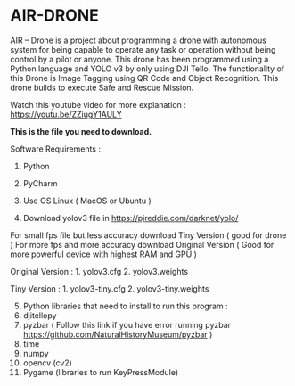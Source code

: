 # AIR-DRONE
AIR – Drone is a project about programming a drone with autonomous system for being capable to operate any task or operation without being control by a pilot or anyone. This drone has been programmed using a Python language and YOLO v3 by only using DJI Tello. The functionality of this Drone is Image Tagging using QR Code and Object Recognition. This drone builds to execute Safe and Rescue Mission.

Watch this youtube video for more explanation : https://youtu.be/ZZiugY1AULY

**This is the file you need to download.**

Software Requirements :
1. Python
2. PyCharm
3. Use OS Linux ( MacOS or Ubuntu )

4. Download yolov3 file in https://pjreddie.com/darknet/yolo/

For small fps file but less accuracy download  Tiny Version ( good for drone )
For more fps and more accuracy download Original Version ( Good for more powerful device with highest RAM and GPU )

  Original Version :
    1. yolov3.cfg
    2. yolov3.weights

  Tiny Version :
    1. yolov3-tiny.cfg 
    2. yolov3-tiny.weights

5. Python libraries that need to install to run this program :
  1. djitellopy
  2. pyzbar ( Follow this link if you have error running pyzbar https://github.com/NaturalHistoryMuseum/pyzbar )
  3. time
  4. numpy
  5. opencv (cv2)
  6. Pygame (libraries to run KeyPressModule)
